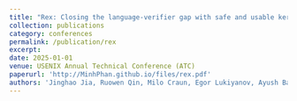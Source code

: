 ```yaml
---
title: "Rex: Closing the language-verifier gap with safe and usable kernel extensions"
collection: publications
category: conferences
permalink: /publication/rex
excerpt:
date: 2025-01-01
venue: USENIX Annual Technical Conference (ATC)
paperurl: 'http://MinhPhan.github.io/files/rex.pdf'
authors: 'Jinghao Jia, Ruowen Qin, Milo Craun, Egor Lukiyanov, Ayush Bansal, Minh Phan, Michael V. Le, Hubertus Franke, Hani Jamjoom, Tianyin Xu, and Dan Williams'
---
```

